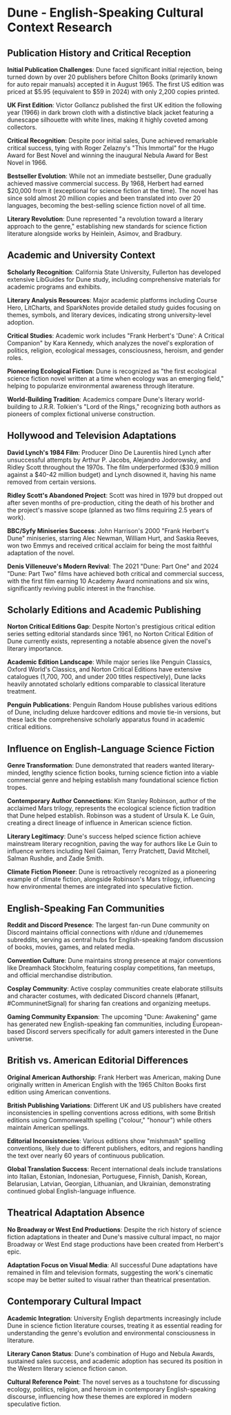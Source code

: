 # Dune - English-Speaking Cultural Context Research

## Publication History and Critical Reception

**Initial Publication Challenges**: Dune faced significant initial rejection, being turned down by over 20 publishers before Chilton Books (primarily known for auto repair manuals) accepted it in August 1965. The first US edition was priced at $5.95 (equivalent to $59 in 2024) with only 2,200 copies printed.

**UK First Edition**: Victor Gollancz published the first UK edition the following year (1966) in dark brown cloth with a distinctive black jacket featuring a dunescape silhouette with white lines, making it highly coveted among collectors.

**Critical Recognition**: Despite poor initial sales, Dune achieved remarkable critical success, tying with Roger Zelazny's "This Immortal" for the Hugo Award for Best Novel and winning the inaugural Nebula Award for Best Novel in 1966.

**Bestseller Evolution**: While not an immediate bestseller, Dune gradually achieved massive commercial success. By 1968, Herbert had earned $20,000 from it (exceptional for science fiction at the time). The novel has since sold almost 20 million copies and been translated into over 20 languages, becoming the best-selling science fiction novel of all time.

**Literary Revolution**: Dune represented "a revolution toward a literary approach to the genre," establishing new standards for science fiction literature alongside works by Heinlein, Asimov, and Bradbury.

## Academic and University Context

**Scholarly Recognition**: California State University, Fullerton has developed extensive LibGuides for Dune study, including comprehensive materials for academic programs and exhibits.

**Literary Analysis Resources**: Major academic platforms including Course Hero, LitCharts, and SparkNotes provide detailed study guides focusing on themes, symbols, and literary devices, indicating strong university-level adoption.

**Critical Studies**: Academic work includes "Frank Herbert's 'Dune': A Critical Companion" by Kara Kennedy, which analyzes the novel's exploration of politics, religion, ecological messages, consciousness, heroism, and gender roles.

**Pioneering Ecological Fiction**: Dune is recognized as "the first ecological science fiction novel written at a time when ecology was an emerging field," helping to popularize environmental awareness through literature.

**World-Building Tradition**: Academics compare Dune's literary world-building to J.R.R. Tolkien's "Lord of the Rings," recognizing both authors as pioneers of complex fictional universe construction.

## Hollywood and Television Adaptations

**David Lynch's 1984 Film**: Producer Dino De Laurentiis hired Lynch after unsuccessful attempts by Arthur P. Jacobs, Alejandro Jodorowsky, and Ridley Scott throughout the 1970s. The film underperformed ($30.9 million against a $40-42 million budget) and Lynch disowned it, having his name removed from certain versions.

**Ridley Scott's Abandoned Project**: Scott was hired in 1979 but dropped out after seven months of pre-production, citing the death of his brother and the project's massive scope (planned as two films requiring 2.5 years of work).

**BBC/Syfy Miniseries Success**: John Harrison's 2000 "Frank Herbert's Dune" miniseries, starring Alec Newman, William Hurt, and Saskia Reeves, won two Emmys and received critical acclaim for being the most faithful adaptation of the novel.

**Denis Villeneuve's Modern Revival**: The 2021 "Dune: Part One" and 2024 "Dune: Part Two" films have achieved both critical and commercial success, with the first film earning 10 Academy Award nominations and six wins, significantly reviving public interest in the franchise.

## Scholarly Editions and Academic Publishing

**Norton Critical Editions Gap**: Despite Norton's prestigious critical edition series setting editorial standards since 1961, no Norton Critical Edition of Dune currently exists, representing a notable absence given the novel's literary importance.

**Academic Edition Landscape**: While major series like Penguin Classics, Oxford World's Classics, and Norton Critical Editions have extensive catalogues (1,700, 700, and under 200 titles respectively), Dune lacks heavily annotated scholarly editions comparable to classical literature treatment.

**Penguin Publications**: Penguin Random House publishes various editions of Dune, including deluxe hardcover editions and movie tie-in versions, but these lack the comprehensive scholarly apparatus found in academic critical editions.

## Influence on English-Language Science Fiction

**Genre Transformation**: Dune demonstrated that readers wanted literary-minded, lengthy science fiction books, turning science fiction into a viable commercial genre and helping establish many foundational science fiction tropes.

**Contemporary Author Connections**: Kim Stanley Robinson, author of the acclaimed Mars trilogy, represents the ecological science fiction tradition that Dune helped establish. Robinson was a student of Ursula K. Le Guin, creating a direct lineage of influence in American science fiction.

**Literary Legitimacy**: Dune's success helped science fiction achieve mainstream literary recognition, paving the way for authors like Le Guin to influence writers including Neil Gaiman, Terry Pratchett, David Mitchell, Salman Rushdie, and Zadie Smith.

**Climate Fiction Pioneer**: Dune is retroactively recognized as a pioneering example of climate fiction, alongside Robinson's Mars trilogy, influencing how environmental themes are integrated into speculative fiction.

## English-Speaking Fan Communities

**Reddit and Discord Presence**: The largest fan-run Dune community on Discord maintains official connections with r/dune and r/dunememes subreddits, serving as central hubs for English-speaking fandom discussion of books, movies, games, and related media.

**Convention Culture**: Dune maintains strong presence at major conventions like Dreamhack Stockholm, featuring cosplay competitions, fan meetups, and official merchandise distribution.

**Cosplay Community**: Active cosplay communities create elaborate stillsuits and character costumes, with dedicated Discord channels (#fanart, #CommuninetSignal) for sharing fan creations and organizing meetups.

**Gaming Community Expansion**: The upcoming "Dune: Awakening" game has generated new English-speaking fan communities, including European-based Discord servers specifically for adult gamers interested in the Dune universe.

## British vs. American Editorial Differences

**Original American Authorship**: Frank Herbert was American, making Dune originally written in American English with the 1965 Chilton Books first edition using American conventions.

**British Publishing Variations**: Different UK and US publishers have created inconsistencies in spelling conventions across editions, with some British editions using Commonwealth spelling ("colour," "honour") while others maintain American spellings.

**Editorial Inconsistencies**: Various editions show "mishmash" spelling conventions, likely due to different publishers, editors, and regions handling the text over nearly 60 years of continuous publication.

**Global Translation Success**: Recent international deals include translations into Italian, Estonian, Indonesian, Portuguese, Finnish, Danish, Korean, Belarusian, Latvian, Georgian, Lithuanian, and Ukrainian, demonstrating continued global English-language influence.

## Theatrical Adaptation Absence

**No Broadway or West End Productions**: Despite the rich history of science fiction adaptations in theater and Dune's massive cultural impact, no major Broadway or West End stage productions have been created from Herbert's epic.

**Adaptation Focus on Visual Media**: All successful Dune adaptations have remained in film and television formats, suggesting the work's cinematic scope may be better suited to visual rather than theatrical presentation.

## Contemporary Cultural Impact

**Academic Integration**: University English departments increasingly include Dune in science fiction literature courses, treating it as essential reading for understanding the genre's evolution and environmental consciousness in literature.

**Literary Canon Status**: Dune's combination of Hugo and Nebula Awards, sustained sales success, and academic adoption has secured its position in the Western literary science fiction canon.

**Cultural Reference Point**: The novel serves as a touchstone for discussing ecology, politics, religion, and heroism in contemporary English-speaking discourse, influencing how these themes are explored in modern speculative fiction.